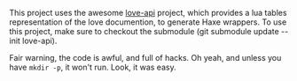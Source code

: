 This project uses the awesome [love-api][] project, which provides a lua tables representation of the love documention, to generate Haxe wrappers.
To use this project, make sure to checkout the submodule (git submodule update --init love-api).

Fair warning, the code is awful, and full of hacks. Oh yeah, and unless you have `mkdir -p`, it won't run. Look, it was easy.

[love-api]: https://github.com/love2d-community/love-api
